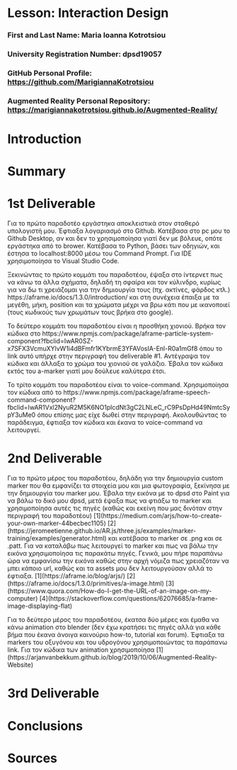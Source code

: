 # Lesson: Interaction Design

### First and Last Name: Maria Ioanna Kotrotsiou
### University Registration Number: dpsd19057
### GitHub Personal Profile: https://github.com/MarigiannaKotrotsiou
### Augmented Reality Personal Repository: https://marigiannakotrotsiou.github.io/Augmented-Reality/

# Introduction

# Summary


# 1st Deliverable
<p>Για το πρώτο παραδοτέο εργάστηκα αποκλειστικά στον σταθερό υπολογιστή μου. Έφτιαξα λογαριασμό στο Github. Κατέβασα στο pc μου το Github Desktop, αν και δεν το χρησιμοποίησα γιατί δεν με βόλευε, οπότε εργάστηκα από το brower. Κατέβασα το Python, βάσει των οδηγιών, και έστησα το localhost:8000 μέσω του Command Prompt. Για IDE χρησιμοποίησα το Visual Studio Code.<p>
<p>Ξεκινώντας το πρώτο κομμάτι του παραδοτέου, έψαξα στο ίντερνετ πως να κάνω τα άλλα σχήματα, δηλαδή τη σφαίρα και τον κύλινδρο, κυρίως για να δω τι χρειάζομαι για την δημιουργία τους (πχ. ακτίνες, φάρδος κτλ.) https://aframe.io/docs/1.3.0/introduction/ και στη συνέχεια έπαιξα με τα μεγέθη, μήκη, position και τα χρώματα μέχρι να βρω κάτι που με ικανοποιεί (τους κωδικούς των χρωμάτων τους βρήκα στο google).<p>
<p>Το δεύτερο κομμάτι του παραδοτέου είναι η προσθήκη χιονιού. Βρήκα τον κώδικα στο https://www.npmjs.com/package/aframe-particle-system-component?fbclid=IwAR0SZ-x7SFX3VcmuXYlvW1i4dBFmfr1KYbrmE3YFAVosIA-Enl-R0a1mGf8 όπου το link αυτό υπήρχε στην περιγραφή του deliverable #1. Αντέγραψα τον κώδικα και άλλαξα το χρώμα του χιονιού σε γαλάζιο. Έβαλα τον κώδικα εκτός του a-marker γιατί μου δούλευε καλύτερα έτσι.<p>
<p>Το τρίτο κομμάτι του παραδοτέου είναι το voice-command. Χρησιμοποίησα τον κώδικα από το https://www.npmjs.com/package/aframe-speech-command-component?fbclid=IwAR1Vxl2NyuR2M5K6NO1plcdNt3gC2LNLeC_rC9PsDpHd49NmtcSypY3uMe0 όπου επίσης μας είχε δωθεί στην περιγραφή. Ακολουθώντας το παράδειγμα, έφτιαξα τον κώδικα και έκανα το voice-command να λειτουργεί.<p>


# 2nd Deliverable
<p>Για το πρώτο μέρος του παραδοτέου, δηλάδη για την δημιουργία custom marker που θα εμφανίζει τα στοιχεία μου και μια φωτογραφία, ξεκίνησα με την δημιουργία του marker μου. Έβαλα την εικόνα με το dpsd στο Paint για να βάλω το δικό μου dpsd, μετά έψαξα πως να φτιάξω το marker και χρησιμοποίησα αυτές τις πηγές (καθώς και εκείνη που μας δινόταν στην περιγραφή του παραδοτέου) [1](https://medium.com/arjs/how-to-create-your-own-marker-44becbec1105) 
  [2](https://jeromeetienne.github.io/AR.js/three.js/examples/marker-training/examples/generator.html) και κατέβασα το marker σε .png και σε .patt. Για να καταλάβω πως λειτουργεί το marker και πως να βάλω την εικόνα χρησιμοποίησα τις παρακάτω πηγές. 
Γενικά, μου πήρε παραπάνω ώρα να εμφανίσω την εικόνα καθώς στην αρχή νόμιζα πως χρειαζόταν να μπει κάποιο url, καθώς και τα assets μου δεν λειτουργούσαν αλλά το έφτιαξα. 
  [1](https://aframe.io/blog/arjs/) [2](https://aframe.io/docs/1.3.0/primitives/a-image.html) [3](https://www.quora.com/How-do-I-get-the-URL-of-an-image-on-my-computer) [4](https://stackoverflow.com/questions/62076685/a-frame-image-displaying-flat)<p>

<p>Για το δεύτερο μέρος του παραδοτέου, έκατσα δύο μέρες και έμαθα να κάνω animation στο blender (δεν έχω κρατήσει τις πηγές αλλά για κάθε βήμα που έκανα άνοιγα καινούριο how-to, tutorial και forum). Έφτιαξα τα markers του οξυγόνου και του υδρογόνου χρησιμοποιώντας τα παράπανω link. Για τον κώδικα των animation χρησιμοποίησα 
[1](https://arjanvanbekkum.github.io/blog/2019/10/06/Augmented-Reality-Website) <p>


# 3rd Deliverable 


# Conclusions


# Sources
